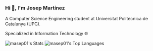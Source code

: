 ### Hi 👋, I'm Josep Martínez
A Computer Science Engineering student at Universitat Politècnica de Catalunya (UPC).

Specialized in Information Technology 🌐

![masep01's Stats](https://github-readme-stats.vercel.app/api?username=masep01&theme=tokyonight&show_icons=true&hide_border=false&count_private=true)
![masep01's Top Languages](https://github-readme-stats.vercel.app/api/top-langs/?username=masep01&theme=tokyonight&show_icons=true&hide_border=false&layout=compact)

<!-- ![masep01's Streak](https://github-readme-streak-stats.herokuapp.com/?user=masep01&theme=tokyonight&hide_border=false) 

<a href="https://linkedin.com/in/josep-martinez-garcia" target="blank"><img align="center" src="https://raw.githubusercontent.com/rahuldkjain/github-profile-readme-generator/master/src/images/icons/Social/linked-in-alt.svg" alt="josep-martinez-garcia" height="30" width="40" /></a>
</p>
-->
